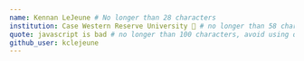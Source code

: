 ```yaml
---
name: Kennan LeJeune # No longer than 28 characters
institution: Case Western Reserve University 🚩 # no longer than 58 characters
quote: javascript is bad # no longer than 100 characters, avoid using quotes(") to guarantee the format remains the same.
github_user: kclejeune
---
```


